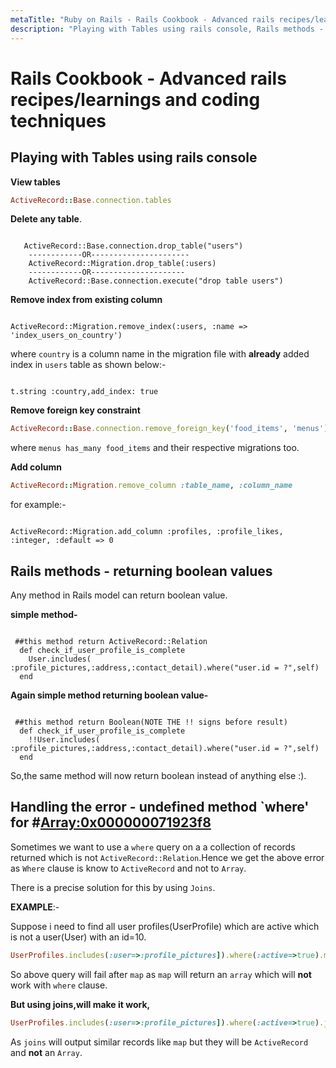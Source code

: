 ```yaml
---
metaTitle: "Ruby on Rails - Rails Cookbook - Advanced rails recipes/learnings and coding techniques"
description: "Playing with Tables using rails console, Rails methods - returning boolean values, Handling the error - undefined method `where' for #<Array:0x000000071923f8>"
---
```


# Rails Cookbook - Advanced rails recipes/learnings and coding techniques



## Playing with Tables using rails console


**View tables**

```ruby
ActiveRecord::Base.connection.tables

```

**Delete any table**.

```

   ActiveRecord::Base.connection.drop_table("users")
    ------------OR----------------------
    ActiveRecord::Migration.drop_table(:users)
    ------------OR---------------------
    ActiveRecord::Base.connection.execute("drop table users")

```

**Remove index from existing column**

```

ActiveRecord::Migration.remove_index(:users, :name => 'index_users_on_country')

```

where `country` is a column name in the migration file with **already** added index in `users` table as shown below:-

```

t.string :country,add_index: true

```

**Remove foreign key constraint**

```ruby
ActiveRecord::Base.connection.remove_foreign_key('food_items', 'menus')

```

where `menus has_many food_items` and their respective migrations too.

**Add column**

```ruby
ActiveRecord::Migration.remove_column :table_name, :column_name

```

for example:-

```

ActiveRecord::Migration.add_column :profiles, :profile_likes, :integer, :default => 0

```



## Rails methods - returning boolean values


Any method in Rails model can return boolean value.

**simple method-**

```

 ##this method return ActiveRecord::Relation
  def check_if_user_profile_is_complete
    User.includes( :profile_pictures,:address,:contact_detail).where("user.id = ?",self)
  end

```

**Again simple method returning boolean value-**

```

 ##this method return Boolean(NOTE THE !! signs before result)
  def check_if_user_profile_is_complete
    !!User.includes( :profile_pictures,:address,:contact_detail).where("user.id = ?",self)
  end

```

So,the same method will now return boolean instead of anything else :).



## Handling the error - undefined method `where' for #<Array:0x000000071923f8>


Sometimes we want to use a `where` query on a a collection of records returned which is not `ActiveRecord::Relation`.Hence we get the above error as `Where` clause is know to `ActiveRecord` and not to `Array`.

There is a precise solution for this by using `Joins`.

**EXAMPLE**:-

> 
Suppose i need to find all user profiles(UserProfile) which are active which is not a user(User) with an id=10.


```ruby
UserProfiles.includes(:user=>:profile_pictures]).where(:active=>true).map(&:user).where.not(:id=>10)

```

So above query will fail after `map` as `map` will return an `array` which will **not** work with `where` clause.

**But using joins,will make it work,**

```ruby
UserProfiles.includes(:user=>:profile_pictures]).where(:active=>true).joins(:user).where.not(:id=>10)

```

As `joins` will output similar records like `map` but they will be `ActiveRecord` and **not** an `Array`.

